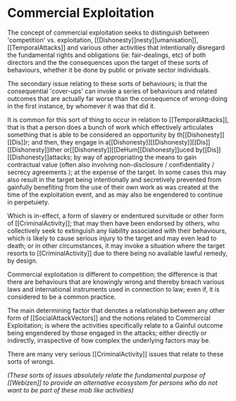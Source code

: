 # Commercial Exploitation

The concept of commercial exploitation seeks to distinguish between 'competition' vs. exploitation, [[Dishonesty]]nesty]]umanisation]], [[TemporalAttacks]] and various other activities that intentionally disregard the fundamental rights and obligations (ie: fair-dealings, etc) of both directors and the the consequences upon the target of these sorts of behaviours, whether it be done by public or private sector individuals. 

The secondary issue relating to these sorts of behaviours; is that the consequential 'cover-ups' can invoke a series of behaviours and related outcomes that are actually far worse than the consequence of wrong-doing in the first instance, by whomever it was that did it. 

It is common for this sort of thing to occur in relation to [[TemporalAttacks]], that is that a person does a bunch of work which effectively articulates something that is able to be considered an opportunity by th[[Dishonesty]][[Dis]]r; and then, they engage in a[[Dishonesty]][[Dishonesty]][[Dis]][[Dishonesty]]ither or[[Dishonesty]][[DeHum[[Dishonesty]]uced by[[Dis]][[Dishonesty]]attacks; by way of appropriating the means to gain contractual value (often also involving non-disclosure / confidentiality / secrecy agreements ); at the expense of the target.  In some cases this may also result in the target being intentionally and secretively prevented from gainfully benefiting from the use of their own work as was created at the time of the exploitation event, and as may also be engendered to continue in perpetuiety. 

Which is in-effect, a form of slavery or endentured survitude or other form of [[CriminalActivity]]; that may then have been endorsed by others, who collectively seek to extinguish any liability associated with their behaviours, which is likely to cause serious injury to the target and may even lead to death; or in other circumstances, it may invoke a situation where the target resorts to [[CriminalActivity]] due to there being no available lawful remedy, by design.

Commercial exploitation is different to competition; the difference is that there are behaviours that are knowingly wrong and thereby breach various laws and international instruments used in connection to law; even if, it is considered to be a common practice.

The main determining factor that denotes a relationship between any other form of [[SocialAttackVectors]] and the notions related to Commercial Exploitation; is where the activities specifically relate to a Gainful outcome being engendered by those engaged in the attacks; either directly or indirectly, irraspective of how complex the underlying factors may be.

There are many very serious [[CriminalActivity]] issues that relate to these sorts of wrongs.

*(These sorts of issues absolutely relate the fundamental purpose of [[Webizen]] to provide an alternative ecosystem for persons who do not want to be part of these mob like activities)*
